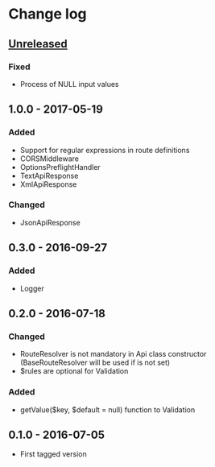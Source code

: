 # Change log

## [Unreleased][unreleased]

### Fixed
- Process of NULL input values

## 1.0.0 - 2017-05-19
### Added
- Support for regular expressions in route definitions
- CORSMiddleware
- OptionsPreflightHandler
- TextApiResponse
- XmlApiResponse

### Changed
- JsonApiResponse

## 0.3.0 - 2016-09-27
### Added
- Logger

## 0.2.0 - 2016-07-18
### Changed
- RouteResolver is not mandatory in Api class constructor (BaseRouteResolver will be used if is not set)
- $rules are optional for Validation

### Added
- getValue($key, $default = null) function to Validation

## 0.1.0 - 2016-07-05
- First tagged version

[unreleased]: https://github.com/ricco24/api-nette/compare/1.0.0...HEAD
[1.0.0]: https://github.com/ricco24/api-nette/compare/0.3.0...1.0.0
[0.3.0]: https://github.com/ricco24/api-nette/compare/0.2.0...0.3.0
[0.2.0]: https://github.com/ricco24/api-nette/compare/0.1.0...0.2.0